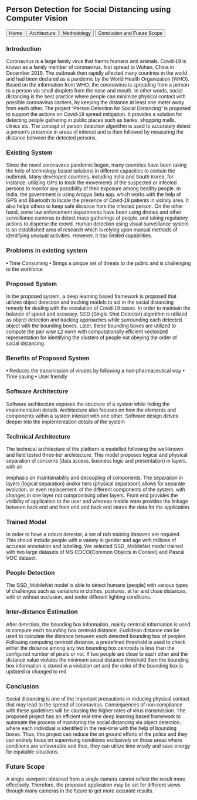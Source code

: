 <!DOCTYPE html>
<html>
<head>
<meta name="viewport" content="width=device-width, initial-scale=1">
<style>
body {font-family: Arial;}

/* Style the tab */
.tab {
  overflow: hidden;
  border: 1px solid #ccc;
  background-color: #f1f1f1;
}

/* Style the buttons inside the tab */
.tab button {
  background-color: inherit;
  float: left;
  border: none;
  outline: none;
  cursor: pointer;
  padding: 14px 16px;
  transition: 0.3s;
  font-size: 17px;
}

/* Change background color of buttons on hover */
.tab button:hover {
  background-color: #ddd;
}

/* Create an active/current tablink class */
.tab button.active {
  background-color: #ccc;
}

/* Style the tab content */
.tabcontent {
  display: none;
  padding: 6px 12px;
  border: 1px solid #ccc;
  border-top: none;
}
</style>
</head>
<body>

<h2>Person Detection for Social Distancing using Computer Vision</h2>

<div class="tab">
  <button class="tablinks" onclick="openCity(event, 'Home')">Home</button>
  <button class="tablinks" onclick="openCity(event, 'Architecture')">Architecture</button>
  <button class="tablinks" onclick="openCity(event, 'Methodology')">Methodology</button>
  <button class="tablinks" onclick="openCity(event, 'Conclusion and Future Scope')">Conclusion and Future Scope</button>



</div>



<div id="Home" class="tabcontent">
  <h3>Introduction</h3>
  <p>
  Coronavirus is a large family virus that harms humans and animals. Covid-19 is known as a family member of coronavirus, first spread to Wuhan, China in December 2019. The outbreak then rapidly affected many countries in the world and had been declared as a pandemic by the World Health Organization (WHO). Based on the information from WHO, the coronavirus is spreading from a person to a person via small droplets from the nose and mouth. In other words, social distancing is the best practice where people can minimize physical contact with possible coronavirus carriers, by keeping the distance at least one meter away from each other.
The project “Person Detection for Social Distancing” is proposed to support the actions on Covid-19 spread mitigation. It provides a solution for detecting people gathering in public places such as banks, shopping malls, clinics etc. The concept of person detection algorithm is used to accurately detect a person’s presence in areas of interest and is then followed by measuring the distance between the detected persons.

  </p>
  <h3>Existing System</h3>
  <p>Since the novel coronavirus pandemic began, many countries have been taking the help of technology based solutions in different capacities to contain the outbreak. Many developed countries, including India and South Korea, for instance, utilizing GPS to track the movements of the suspected or infected persons to monitor any possibility of their exposure among healthy people. In India, the government is using Arogya Setu app, which works with the help of GPS and Bluetooth to locate the presence of Covid-19 patients in vicinity area. It also helps others to keep safe distance from the infected person.
On the other hand, some law enforcement departments have been using drones and other surveillance cameras to detect mass gatherings of people, and taking regulatory actions to disperse the crowd. Human detection using visual surveillance system is an established area of research which is relying upon manual methods of identifying unusual activities. However, it has limited capabilities.
 
   </p><h3>Problems in existing system</h3><p>
•	Time Consuming
•	Brings a unique set of threats to the public and is challenging to the workforce
</p> 
 <h3>Proposed System</h3>
  <p>
  In the proposed system, a deep learning based framework is proposed that utilizes object detection and tracking models to aid in the social distancing remedy for dealing with the escalation of Covid-19 cases. In order to maintain the balance of speed and accuracy, SSD (Single Shot Detector) algorithm is utilized as object detection and tracking approaches while surrounding each detected object with the bounding boxes.
Later, these bounding boxes are utilized to compute the pair wise L2 norm with computationally efficient vectorized representation for identifying the clusters of people not obeying the order of social distancing.
</p><h3>	Benefits of Proposed System</h3>
<p>
•	Reduces the transmission of viruses by following a non-pharmaceutical way
•	Time saving
•	User friendly</p>
 

  
 

</div>

<div id="Architecture" class="tabcontent">
  <h3>Software Architecture</h3>
  <p>Software architecture exposes the structure of a system while hiding the implementation details. Architecture also focuses on how the elements and components within a system interact with one other. Software design delves deeper into the implementation details of the system</p>

<h3>Technical Architecture</h3>
<p>
The technical architecture of the platform is modelled following the well-known and field tested three-tier architecture. This model proposes logical and physical separation of concerns (data access, business logic and presentation) in layers, with an
 
emphasis on maintainability and decoupling of components. The separation in layers (logical separation) and/or tiers (physical separation) allows for separate evolution, or even replacement, of the different components of the system, with changes in one layer not compromising other layers.
Front end provides the visibility of application to the user and whereas middle ware provides the linkage between back end and front end and back end stores the data for the application.

</p>
</div>

<div id="Methodology" class="tabcontent">
  <h3>Trained Model</h3>
  <p>In order to have a robust detector, a set of rich training datasets are required. This should include people with a variety in gender and age with millions of accurate annotation and labelling. We selected SSD_MobileNet model trained with two large datasets of MS COCO(Common Objects in Context) and Pascal VOC dataset.
</p>

<h3>People Detection
</h3>
<p>
The SSD_MobileNet model is able to detect humans (people) with various types of challenges such as variations in clothes, postures, at far and close distances, with or without occlusion, and under different lighting conditions.

</p>
<h3>Inter-distance Estimation
</h3>
<p>
After detection, the bounding box information, mainly centroid information is used to compute each bounding box centroid distance. Euclidean distance can be used to calculate the distance between each detected bounding box of peoples.
Following computing centroid distance, a predefined threshold is used to check either the distance among any two bounding box centroids is less than the configured number of pixels or not. 
If two people are close to each other and the distance value violates the minimum social distance threshold then the bounding box information is stored in a violation set and the color of the bounding box is updated or changed to red.
</p>
</div>

<div id="Conclusion and Future Scope" class="tabcontent">
  <h3>Conclusion</h3>
  <p>
  Social distancing is one of the important precautions in reducing physical contact that may lead to the spread of coronavirus. Consequences of non-compliance with these guidelines will be causing the higher rates of virus transmission. The proposed project has an efficient real-time deep learning based framework to automate the process of monitoring the social distancing via object detection, where each individual is identified in the real-time with the help of bounding boxes.
Thus, this project can reduce the on ground efforts of the police and they can entirely focus on supervising conditions exclusively on those areas where conditions are unfavorable and thus, they can utilize time wisely and save energy for equitable situations.
</p>
  
  <h3>Future Scope</h3>
<p>
A single viewpoint obtained from a single camera cannot reflect the result more effectively. Therefore, the proposed application may be set for different views through many cameras in the future to get more accurate results.
 

</p>
</div>




<script>
function openCity(evt, cityName) {
  var i, tabcontent, tablinks;
  tabcontent = document.getElementsByClassName("tabcontent");
  for (i = 0; i < tabcontent.length; i++) {
    tabcontent[i].style.display = "none";
  }
  tablinks = document.getElementsByClassName("tablinks");
  for (i = 0; i < tablinks.length; i++) {
    tablinks[i].className = tablinks[i].className.replace(" active", "");
  }
  document.getElementById(cityName).style.display = "block";
  evt.currentTarget.className += " active";
}
</script>
   
</body>
</html> 
